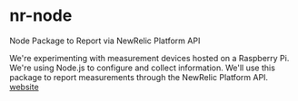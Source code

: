 nr-node
=======

Node Package to Report via NewRelic Platform API


We're experimenting with measurement devices
hosted on a Raspberry Pi. We're using Node.js
to configure and collect information. We'll
use this package to report measurements
through the NewRelic Platform API. [website](http://newrelic.com/platform)

